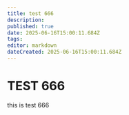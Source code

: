 ```yaml
---
title: test 666
description: 
published: true
date: 2025-06-16T15:00:11.684Z
tags: 
editor: markdown
dateCreated: 2025-06-16T15:00:11.684Z
---
```


# TEST 666
this is test 666
